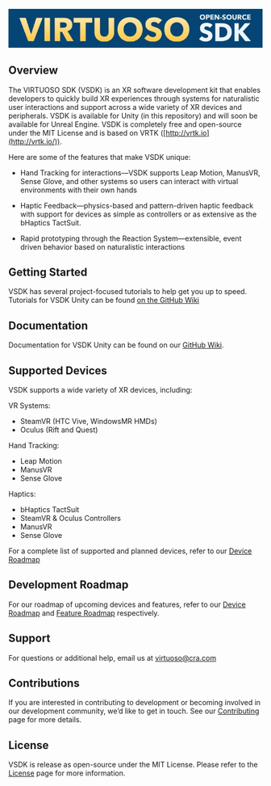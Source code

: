 ![VIRTUOSO SDK](VSDK_logo_banner.jpg)
## Overview

The VIRTUOSO SDK (VSDK) is an XR software
development kit that enables developers to quickly build XR experiences through
systems for naturalistic user interactions and support across a wide variety of XR devices and peripherals. VSDK is available for Unity (in this repository) and will soon be available for Unreal Engine. VSDK is completely free and open-source under the MIT License and
is based on VRTK ([http://vrtk.io](http://vrtk.io/)).

Here are some of the features that make VSDK unique:

- Hand Tracking for interactions—VSDK supports Leap Motion, 
ManusVR, Sense Glove, and other systems so users can 
interact with virtual environments with their own hands

- Haptic Feedback—physics-based and pattern-driven haptic feedback with support for devices as simple as controllers
or as extensive as the bHaptics TactSuit.

- Rapid prototyping through the Reaction System—extensible,
event driven behavior based on naturalistic interactions

## Getting Started

VSDK has several project-focused tutorials to help get you up to speed. Tutorials for VSDK Unity can be found [on the GitHub Wiki](https://github.com/charles-river-analytics/VSDK-Unity/wiki)

## Documentation

Documentation for VSDK Unity can be found on our [GitHub Wiki](https://github.com/charles-river-analytics/VSDK-Unity/wiki).

## Supported Devices

VSDK supports a wide variety of XR devices, including:

VR Systems:
- SteamVR (HTC Vive, WindowsMR HMDs)
- Oculus (Rift and Quest)

Hand Tracking:
- Leap Motion
- ManusVR
- Sense Glove

Haptics:
- bHaptics TactSuit
- SteamVR & Oculus Controllers
- ManusVR
- Sense Glove

For a complete list of supported and planned devices, refer to our [Device Roadmap](https://github.com/charles-river-analytics/VSDK/wiki/Device-Roadmap)

## Development Roadmap
For our roadmap of upcoming devices and features, refer to our [Device Roadmap](https://github.com/charles-river-analytics/VSDK/wiki/Device-Roadmap) and [Feature Roadmap](https://github.com/charles-river-analytics/VSDK/wiki/Feature-Roadmap) respectively.

## Support

For questions or additional help, email us at virtuoso@cra.com

## Contributions

If you are interested in contributing to development or becoming involved in our development community, we’d
like to get in touch. See our [Contributing](CONTRIBUTING.md) page for more details.

## License

VSDK is release as open-source under the MIT License. Please
refer to the [License](LICENSE.md) page for more information.
